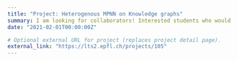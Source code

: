 ```yaml
---
title: "Project: Heterogenous MPNN on Knowledge graphs"
summary: I am looking for collaborators! Interested students who would like to contribute in the project defined [here](https://lts2.epfl.ch/projects/105) can contact me.
date: "2021-02-01T00:00:00Z"

# Optional external URL for project (replaces project detail page).
external_link: "https://lts2.epfl.ch/projects/105"
---
```

